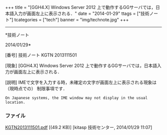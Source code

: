 ﻿+++
title = "[GGH4.X] Windows Server 2012 上で動作するGGサーバでは，日本語入力が画面左上に表示される．"
date = "2014-01-29"
ttags = ["技術ノート"]
tcategories = ["tech"]
banner = "img/technote.jpg"
+++

-----------------------------------------------------------------------------------------------------------------------------

*技術ノート

2014/01/29*


[番号]
技術ノート KGTN 2013111501

[現象]
[GGH4.X] Windows Server 2012
上で動作するGGサーバでは，日本語入力が画面左上に表示される．

[説明]
IMEで文字を入力する時，未確定の文字が画面左上に表示される現象は
（現時点での） 制限事項です．

    On Japanese systems, the IME window may not display in the usual location.


### ファイル

 
 


[KGTN2013111501.pdf](http://techreport.kitasp.net/attachments/download/1411/KGTN2013111501.pdf)
 [(49.2 KB)] [kitasp 技術センター, 2014/01/29
11:07]


 


 

